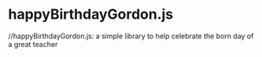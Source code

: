# happyBirthdayGordon.js
//happyBirthdayGordon.js: a simple library to help celebrate the born day of a great teacher
